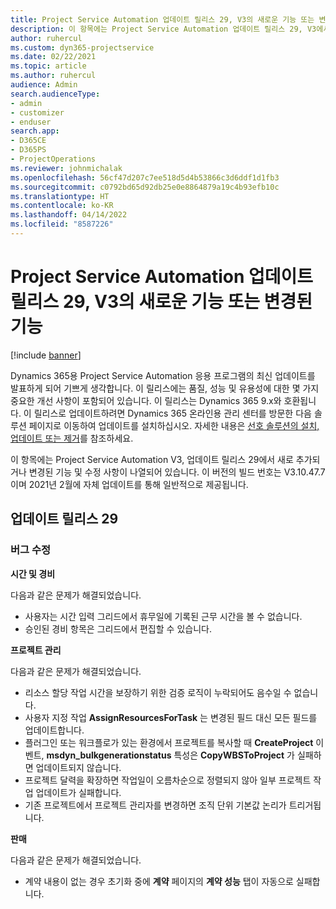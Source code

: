 ```yaml
---
title: Project Service Automation 업데이트 릴리스 29, V3의 새로운 기능 또는 변경된 기능
description: 이 항목에는 Project Service Automation 업데이트 릴리스 29, V3에서 사용할 수 있는 기능 및 수정 사항이 나열되어 있습니다.
author: ruhercul
ms.custom: dyn365-projectservice
ms.date: 02/22/2021
ms.topic: article
ms.author: ruhercul
audience: Admin
search.audienceType:
- admin
- customizer
- enduser
search.app:
- D365CE
- D365PS
- ProjectOperations
ms.reviewer: johnmichalak
ms.openlocfilehash: 56cf47d207c7ee518d5d4b53866c3d6ddf1d1fb3
ms.sourcegitcommit: c0792bd65d92db25e0e8864879a19c4b93efb10c
ms.translationtype: HT
ms.contentlocale: ko-KR
ms.lasthandoff: 04/14/2022
ms.locfileid: "8587226"
---
```

# <a name="whats-new-or-changed-in-project-service-automation-update-release-29-v3"></a>Project Service Automation 업데이트 릴리스 29, V3의 새로운 기능 또는 변경된 기능

[!include [banner](../includes/psa-now-project-operations.md)]

Dynamics 365용 Project Service Automation 응용 프로그램의 최신 업데이트를 발표하게 되어 기쁘게 생각합니다. 이 릴리스에는 품질, 성능 및 유용성에 대한 몇 가지 중요한 개선 사항이 포함되어 있습니다. 이 릴리스는 Dynamics 365 9.x와 호환됩니다. 이 릴리스로 업데이트하려면 Dynamics 365 온라인용 관리 센터를 방문한 다음 솔루션 페이지로 이동하여 업데이트를 설치하십시오. 자세한 내용은 [선호 솔루션의 설치, 업데이트 또는 제거](/power-platform/admin/install-remove-preferred-solution)를 참조하세요.

이 항목에는 Project Service Automation V3, 업데이트 릴리스 29에서 새로 추가되거나 변경된 기능 및 수정 사항이 나열되어 있습니다. 이 버전의 빌드 번호는 V3.10.47.7이며 2021년 2월에 자체 업데이트를 통해 일반적으로 제공됩니다.

## <a name="update-release-29"></a>업데이트 릴리스 29

### <a name="bug-fixes"></a>버그 수정

**시간 및 경비**

다음과 같은 문제가 해결되었습니다.

- 사용자는 시간 입력 그리드에서 휴무일에 기록된 근무 시간을 볼 수 없습니다.
- 승인된 경비 항목은 그리드에서 편집할 수 있습니다.

**프로젝트 관리**

다음과 같은 문제가 해결되었습니다.

- 리소스 할당 작업 시간을 보장하기 위한 검증 로직이 누락되어도 음수일 수 없습니다.
- 사용자 지정 작업 **AssignResourcesForTask** 는 변경된 필드 대신 모든 필드를 업데이트합니다.
- 플러그인 또는 워크플로가 있는 환경에서 프로젝트를 복사할 때 **CreateProject** 이벤트, **msdyn_bulkgenerationstatus** 특성은 **CopyWBSToProject** 가 실패하면 업데이트되지 않습니다.
- 프로젝트 달력을 확장하면 작업일이 오름차순으로 정렬되지 않아 일부 프로젝트 작업 업데이트가 실패합니다.
- 기존 프로젝트에서 프로젝트 관리자를 변경하면 조직 단위 기본값 논리가 트리거됩니다.

**판매**

다음과 같은 문제가 해결되었습니다.

- 계약 내용이 없는 경우 초기화 중에 **계약** 페이지의 **계약 성능** 탭이 자동으로 실패합니다.
